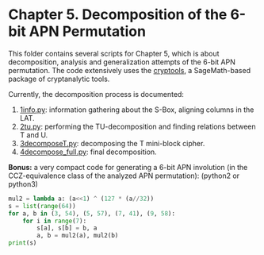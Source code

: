 # Chapter 5. Decomposition of the 6-bit APN Permutation

This folder contains several scripts for Chapter 5, which is about decomposition, analysis and generalization attempts of the 6-bit APN permutation.
The code extensively uses the [cryptools](https://github.com/hellman/cryptools), a SageMath-based package of cryptanalytic tools.

Currently, the decomposition process is documented:

1. [1info.py](1info.py): information gathering about the S-Box, aligning columns in the LAT.
2. [2tu.py](2tu.py): performing the TU-decomposition and finding relations between T and U.
3. [3decomposeT.py](3decomposeT.py): decomposing the T mini-block cipher.
4. [4decompose_full.py](4decompose_full.py): final decomposition.

**Bonus:** a very compact code for generating a 6-bit APN involution (in the CCZ-equivalence class of the analyzed APN permutation):
(python2 or python3)

```py
mul2 = lambda a: (a<<1) ^ (127 * (a//32))
s = list(range(64))
for a, b in (3, 54), (5, 57), (7, 41), (9, 58):
    for i in range(7):
        s[a], s[b] = b, a
        a, b = mul2(a), mul2(b)
print(s)
```